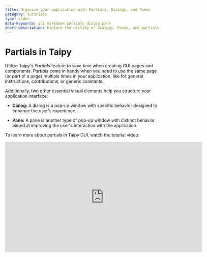 ```yaml
---
title: Organize your application with Partials, Dialogs, and Panes
category: tutorials
type: video
data-keywords: gui markdown partials dialog pane
short-description: Explore the utility of Dialogs, Panes, and partials to efficiently create interactive user interfaces.
---
```

# Partials in Taipy

Utilize Taipy's *Partials* feature to save time when creating GUI pages and components. *Partials*
come in handy when you need to use the same page (or part of a page) multiple times in your
application, like for general instructions, contributions, or generic constants.

Additionally, two other essential visual elements help you structure your application interface:

- **Dialog:** A dialog is a pop-up window with specific behavior designed to enhance the user's
  experience.

- **Pane:** A pane is another type of pop-up window with distinct behavior aimed at improving
  the user's interaction with the application.

To learn more about partials in Taipy GUI, watch the tutorial video:

<iframe width="640" height="360" src="https://www.youtube.com/embed/gFyfGk4_wEM?feature=oembed" frameborder="0" allowfullscreen></iframe>
